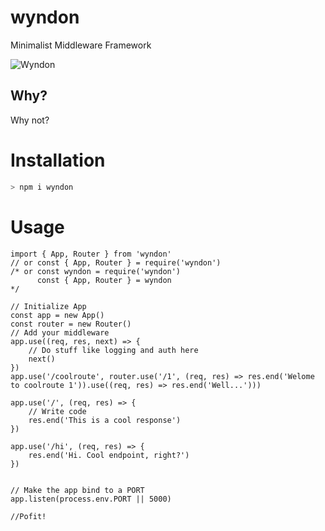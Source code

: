 # wyndon 

Minimalist Middleware Framework

![Wyndon](https://img.icons8.com/fluent/96/000000/server.png)

## Why?
Why not?

# Installation
```sh
> npm i wyndon
```
# Usage

```TS
import { App, Router } from 'wyndon'
// or const { App, Router } = require('wyndon')
/* or const wyndon = require('wyndon')
      const { App, Router } = wyndon
*/

// Initialize App
const app = new App()
const router = new Router()
// Add your middleware
app.use((req, res, next) => {
    // Do stuff like logging and auth here
    next()
})
app.use('/coolroute', router.use('/1', (req, res) => res.end('Welome to coolroute 1')).use((req, res) => res.end('Well...')))

app.use('/', (req, res) => {
    // Write code
    res.end('This is a cool response')
})

app.use('/hi', (req, res) => {
    res.end('Hi. Cool endpoint, right?')
})


// Make the app bind to a PORT
app.listen(process.env.PORT || 5000)

//Pofit!
